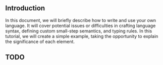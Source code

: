 ## Introduction

In this document, we will briefly describe how to write and use your own language. It will cover potential issues or difficulties in crafting language syntax, defining custom small-step semantics, and typing rules. In this tutorial, we will create a simple example, taking the opportunity to explain the significance of each element.

## TODO